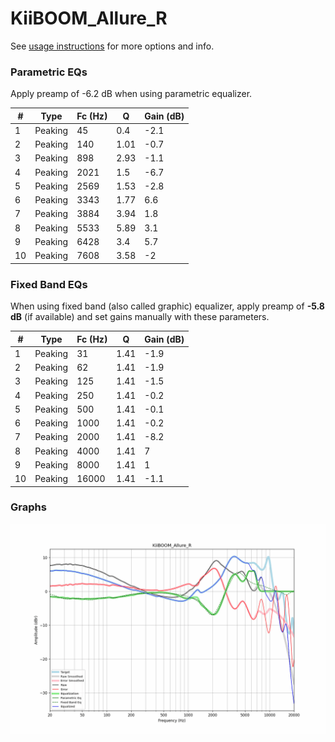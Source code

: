 # KiiBOOM_Allure_R
See [usage instructions](https://github.com/jaakkopasanen/AutoEq#usage) for more options and info.

### Parametric EQs
Apply preamp of -6.2 dB when using parametric equalizer.

|   # | Type    |   Fc (Hz) |    Q |   Gain (dB) |
|-----|---------|-----------|------|-------------|
|   1 | Peaking |        45 | 0.4  |        -2.1 |
|   2 | Peaking |       140 | 1.01 |        -0.7 |
|   3 | Peaking |       898 | 2.93 |        -1.1 |
|   4 | Peaking |      2021 | 1.5  |        -6.7 |
|   5 | Peaking |      2569 | 1.53 |        -2.8 |
|   6 | Peaking |      3343 | 1.77 |         6.6 |
|   7 | Peaking |      3884 | 3.94 |         1.8 |
|   8 | Peaking |      5533 | 5.89 |         3.1 |
|   9 | Peaking |      6428 | 3.4  |         5.7 |
|  10 | Peaking |      7608 | 3.58 |        -2   |

### Fixed Band EQs
When using fixed band (also called graphic) equalizer, apply preamp of **-5.8 dB** (if available) and set gains manually with these parameters.

|   # | Type    |   Fc (Hz) |    Q |   Gain (dB) |
|-----|---------|-----------|------|-------------|
|   1 | Peaking |        31 | 1.41 |        -1.9 |
|   2 | Peaking |        62 | 1.41 |        -1.9 |
|   3 | Peaking |       125 | 1.41 |        -1.5 |
|   4 | Peaking |       250 | 1.41 |        -0.2 |
|   5 | Peaking |       500 | 1.41 |        -0.1 |
|   6 | Peaking |      1000 | 1.41 |        -0.2 |
|   7 | Peaking |      2000 | 1.41 |        -8.2 |
|   8 | Peaking |      4000 | 1.41 |         7   |
|   9 | Peaking |      8000 | 1.41 |         1   |
|  10 | Peaking |     16000 | 1.41 |        -1.1 |

### Graphs
![](./KiiBOOM_Allure_R.png)
